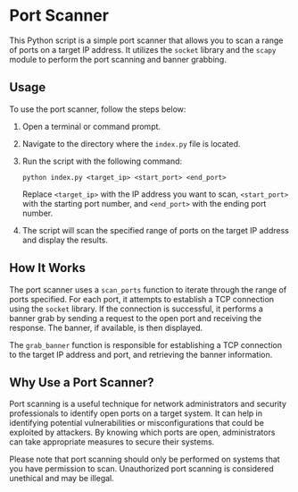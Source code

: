 # Port Scanner

This Python script is a simple port scanner that allows you to scan a range of ports on a target IP address. It utilizes the `socket` library and the `scapy` module to perform the port scanning and banner grabbing.

## Usage

To use the port scanner, follow the steps below:

1. Open a terminal or command prompt.
2. Navigate to the directory where the `index.py` file is located.
3. Run the script with the following command:

    ```
    python index.py <target_ip> <start_port> <end_port>
    ```

    Replace `<target_ip>` with the IP address you want to scan, `<start_port>` with the starting port number, and `<end_port>` with the ending port number.

4. The script will scan the specified range of ports on the target IP address and display the results.

## How It Works

The port scanner uses a `scan_ports` function to iterate through the range of ports specified. For each port, it attempts to establish a TCP connection using the `socket` library. If the connection is successful, it performs a banner grab by sending a request to the open port and receiving the response. The banner, if available, is then displayed.

The `grab_banner` function is responsible for establishing a TCP connection to the target IP address and port, and retrieving the banner information.

## Why Use a Port Scanner?

Port scanning is a useful technique for network administrators and security professionals to identify open ports on a target system. It can help in identifying potential vulnerabilities or misconfigurations that could be exploited by attackers. By knowing which ports are open, administrators can take appropriate measures to secure their systems.

Please note that port scanning should only be performed on systems that you have permission to scan. Unauthorized port scanning is considered unethical and may be illegal.
